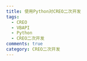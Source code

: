 ```yaml
---
title: 使用Python对CREO二次开发
tags:
  - CREO
  - VBAPI
  - Python
  - CREO二次开发
comments: true
category: CREO二次开发
---
```

